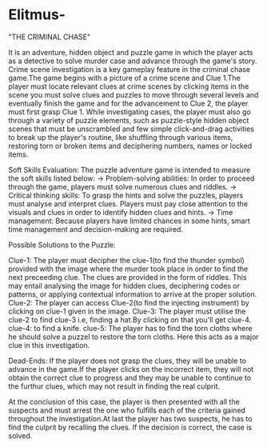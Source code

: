 # Elitmus-
"THE CRIMINAL CHASE"

It is an adventure, hidden object and puzzle game in which the player acts as a detective to solve murder case and advance through the game's story. Crime scene investigation is a key gameplay feature in the criminal chase game.The game begins with a picture of a crime scene and Clue 1.The player must locate relevant clues at crime scenes by clicking items in the scene you must solve clues and puzzles to move through several levels and eventually finish the game and for the advancement to Clue 2, the player must first grasp Clue 1. While investigating cases, the player must also go through a variety of puzzle elements, such as puzzle-style hidden object scenes that must be unscrambled and few simple click-and-drag activities to break up the player's routine, like shuffling through various items, restoring torn or broken items and deciphering numbers, names or locked items.

Soft Skills Evaluation: 
The puzzle adventure game is intended to measure the soft skills listed below: 
-> Problem-solving abilities: In order to proceed through the game, players must solve numerous clues and riddles.
-> Critical thinking skills: To grasp the hints and solve the puzzles, players must analyse and interpret clues. Players must pay close attention to the visuals and clues in order to identify hidden clues and hints. 
-> Time management: Because players have limited chances in some hints, smart time management and decision-making are required.

Possible Solutions to the Puzzle:

Clue-1: The player must decipher the clue-1(to find the thunder symbol) provided with the image where the murder took place in order to find the next preceeding clue. The clues are provided in the form of riddles. This may entail analysing the image for hidden clues, deciphering codes or patterns, or applying contextual information to arrive at the proper solution. 
Clue-2: The player can access Clue-2(to find the injecting instrument) by clicking on clue-1 given in the image.
Clue-3: The player must utilise the clue-2 to find clue-3 i.e, finding a hat.By clicking on that you'll get clue-4.
clue-4: to find a knife.
clue-5: The player has to find the torn cloths where he should solve a puzzel to restore the torn cloths. Here this acts as a major clue in this investigation.

Dead-Ends: 
If the player does not grasp the clues, they will be unable to advance in the game.If the player clicks on the incorrect item, they will not obtain the correct clue to progress and they may be unable to continue to the furthur clues, which may not result in finding the real culprit.

At the conclusion of this case, the player is then presented with all the suspects and must arrest the one who fulfills each of the criteria gained throughout the investigation.At last the player has two suspects, he has to find the culprit by recalling the clues. If the decision is correct, the case is solved.

